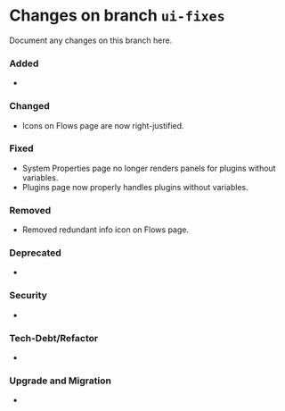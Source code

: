 # Changes on branch `ui-fixes`
Document any changes on this branch here.
### Added
-

### Changed
- Icons on Flows page are now right-justified.

### Fixed
- System Properties page no longer renders panels for plugins without variables.
- Plugins page now properly handles plugins without variables.

### Removed
- Removed redundant info icon on Flows page.

### Deprecated
-

### Security
-

### Tech-Debt/Refactor
-

### Upgrade and Migration
-
